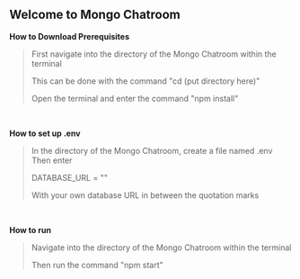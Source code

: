 
## Welcome to Mongo Chatroom

**How to Download Prerequisites** 
>
> 
> First navigate into the directory of the Mongo Chatroom within the terminal
>
> This can be done with the command "cd (put directory here)"
>
> 
> Open the terminal and enter the command "npm install"

<br>

**How to set up .env**
>
> 
> In the directory of the Mongo Chatroom, create a file named .env
> Then enter
>
> DATABASE_URL = ""
>
> With your own database URL in between the quotation marks


<br>

**How to run**
>
> 
> Navigate into the directory of the Mongo Chatroom within the terminal
>
> 
> Then run the command "npm start"

